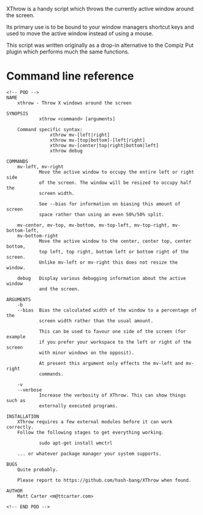 XThrow is a handy script which throws the currently active window around the screen.

Its primary use is to be bound to your window managers shortcut keys and used to move the active window instead of using a mouse.

This script was written originally as a drop-in alternative to the Compiz Put plugin which performs much the same functions.


Command line reference
======================
```
<!-- POD -->
NAME
    xthrow - Throw X windows around the screen

SYNOPSIS
            xthrow <command> [arguments]

    Command specific syntax:
                xthrow mv-[left|right]
                xthrow mv-[top|bottom]-[left|right]
                xthrow mv-[center|top|right|bottom|left]
                xthrow debug

COMMANDS
    mv-left, mv-right
            Move the active window to occupy the entire left or right side
            of the screen. The window will be resized to occupy half the
            screen width.

            See --bias for information on biasing this amount of screen
            space rather than using an even 50%/50% split.

    mv-center, mv-top, mv-bottom, mv-top-left, mv-top-right, mv-bottom-left,
    mv-bottom-right
            Move the active window to the center, center top, center bottom,
            top left, top right, bottom left or bottom right of the screen.
            Unlike mv-left or mv-right this does not resize the window.

    debug   Display various debugging information about the active window
            and the screen.

ARGUMENTS
    -b
    --bias  Bias the calculated width of the window to a percentage of the
            screen width rather than the usual amount.

            This can be used to favour one side of the screen (for example
            if you prefer your workspace to the left or right of the screen
            with minor windows on the opposit).

            At present this argument only effects the mv-left and mv-right
            commands.

    -v
    --verbose
            Increase the verbosity of XThrow. This can show things such as
            externally executed programs.

INSTALLATION
    XThrow requires a few external modules before it can work correctly.
    Follow the following stages to get everything working.

            sudo apt-get install wmctrl

    ... or whatever package manager your system supports.

BUGS
    Quite probably.

    Please report to https://github.com/hash-bang/XThrow when found.

AUTHOR
    Matt Carter <m@ttcarter.com>

<!-- END POD -->
```
